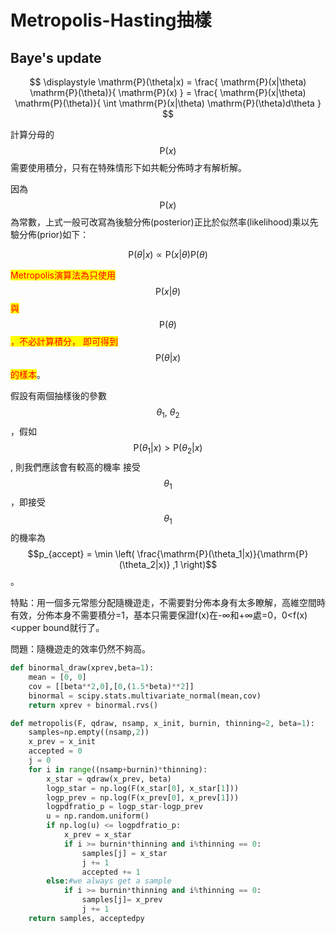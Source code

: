 # Metropolis-Hasting抽樣

## Baye's update

$$
\displaystyle \mathrm{P}(\theta|x) = \frac{ \mathrm{P}(x|\theta) \mathrm{P}(\theta)}{ \mathrm{P}(x) } = \frac{ \mathrm{P}(x|\theta) \mathrm{P}(\theta)}{ \int \mathrm{P}(x|\theta) \mathrm{P}(\theta)d\theta }
$$

計算分母的$$\mathrm{P}(x)$$需要使用積分，只有在特殊情形下如共軛分佈時才有解析解。

因為$$\mathrm{P}(x)$$為常數，上式一般可改寫為後驗分佈(posterior)正比於似然率(likelihood)乘以先驗分佈(prior)如下：

$$
\displaystyle \mathrm{P}(\theta|x) \propto \mathrm{P}(x|\theta) \mathrm{P}(\theta)
$$

<mark style="color:red;">Metropolis演算法為只使用</mark>$$\mathrm{P}(x|\theta)$$<mark style="color:red;">與</mark>$$\mathrm{P}(\theta)$$<mark style="color:red;">，不必計算積分， 即可得到</mark>$$\mathrm{P}(\theta|x)$$<mark style="color:red;">的樣本</mark>。

假設有兩個抽樣後的參數$$\theta_1, ~ \theta_2$$，假如$$\mathrm{P}(\theta_1|x) > \mathrm{P}(\theta_2|x)$$, 則我們應該會有較高的機率 接受$$\theta_1$$，即接受$$\theta_1$$的機率為$$p_{accept} = \min \left( \frac{\mathrm{P}(\theta_1|x)}{\mathrm{P}(\theta_2|x)} ,1 \right)$$。

特點：用一個多元常態分配隨機遊走，不需要對分佈本身有太多瞭解，高維空間時有效，分佈本身不需要積分=1，基本只需要保證f(x)在-∞和+∞處=0，0\<f(x)\<upper bound就行了。

問題：隨機遊走的效率仍然不夠高。

```python
def binormal_draw(xprev,beta=1):
    mean = [0, 0]
    cov = [[beta**2,0],[0,(1.5*beta)**2]]
    binormal = scipy.stats.multivariate_normal(mean,cov)
    return xprev + binormal.rvs()

def metropolis(F, qdraw, nsamp, x_init, burnin, thinning=2, beta=1):
    samples=np.empty((nsamp,2))
    x_prev = x_init
    accepted = 0
    j = 0
    for i in range((nsamp+burnin)*thinning):
        x_star = qdraw(x_prev, beta)
        logp_star = np.log(F(x_star[0], x_star[1]))
        logp_prev = np.log(F(x_prev[0], x_prev[1]))
        logpdfratio_p = logp_star-logp_prev
        u = np.random.uniform()
        if np.log(u) <= logpdfratio_p:
            x_prev = x_star
            if i >= burnin*thinning and i%thinning == 0:
                samples[j] = x_star
                j += 1
                accepted += 1
        else:#we always get a sample
            if i >= burnin*thinning and i%thinning == 0:
                samples[j]= x_prev
                j += 1
    return samples, acceptedpy
```
